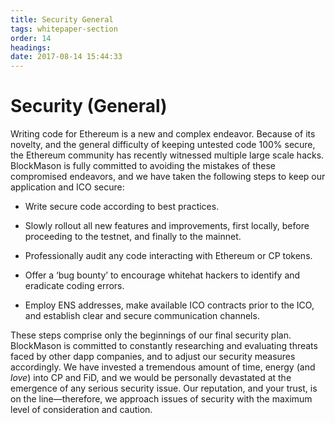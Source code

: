 ```yaml
---
title: Security General
tags: whitepaper-section
order: 14
headings:
date: 2017-08-14 15:44:33
---
```



# Security (General)

Writing code for Ethereum is a new and complex endeavor. Because of its novelty, and the general difficulty of keeping untested code 100% secure, the Ethereum community has recently witnessed multiple large scale hacks. BlockMason is fully committed to avoiding the mistakes of these compromised endeavors, and we have taken the following steps to keep our application and ICO secure:

* Write secure code according to best practices.

* Slowly rollout all new features and improvements, first locally, before proceeding to the testnet, and finally to the mainnet.

* Professionally audit any code interacting with Ethereum or CP tokens.

* Offer a ‘bug bounty’ to encourage whitehat hackers to identify and eradicate coding errors.

* Employ ENS addresses, make available ICO contracts prior to the ICO, and establish clear and secure communication channels.

These steps comprise only the beginnings of our final security plan. BlockMason is committed to constantly researching and evaluating threats faced by other dapp companies, and to adjust our security measures accordingly. We have invested a tremendous amount of time, energy (and *love*) into CP and FiD, and we would be personally devastated at the emergence of any serious security issue. Our reputation, and your trust, is on the line—therefore, we approach issues of security with the maximum level of consideration and caution.
